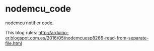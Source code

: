 # nodemcu_code
nodemcu notifier code.

This blog rules:
http://arduino-er.blogspot.com.es/2016/05/nodemcuesp8266-read-from-separate-file.html
